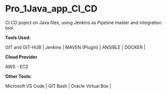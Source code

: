 # Pro_1Java_app_CI_CD
 CI CD poject on Java files, using Jenkins as Pipeline master and integration tool. 

**Tools Used:**

GIT and GIT-HUB | 
Jenkins |
MAVEN (Plugin) |
ANSIBLE |
DOCKER |

**Cloud Provider**

AWS - EC2

**Other Tools:**

Microsoft VS Code |
GIT Bash |
Oracle Virtual Box |
